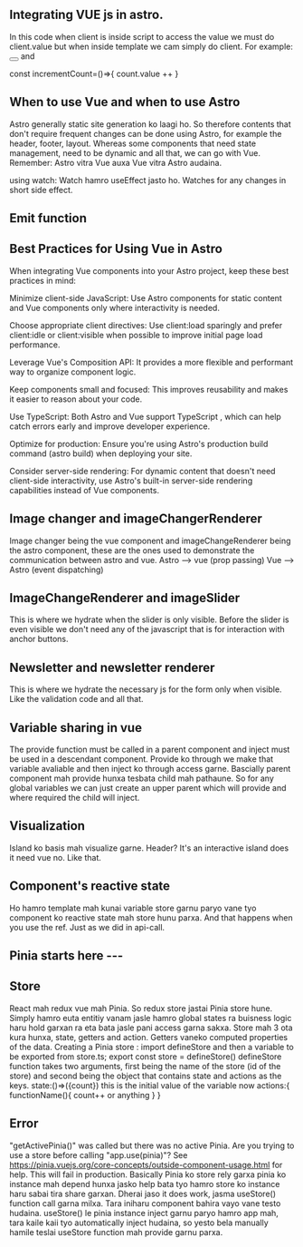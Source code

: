 ## Integrating VUE js in astro. 
<script setup>
    import { ref } from 'vue';
    const count = ref(0);

    const incrementCount = () => {
        count.value++;
    }
</script>

<template>
    <button @click="incrementCount"> I am clicked my value {{ count }}</button>
</template>
In this code when client is inside script to access the value we must do client.value but when inside template we cam simply do client. For example:
<button @click="count++"> </button>
and

const incrementCount=()=>{
    count.value ++
}

## When to use Vue and when to use Astro
Astro generally static site generation ko laagi ho. So therefore contents that don't require frequent changes can be done using Astro, for example the header, footer, layout. Whereas some components that need state management, need to be dynamic and all that, we can go with Vue. Remember: Astro vitra Vue auxa Vue vitra Astro audaina.

using watch: Watch hamro useEffect jasto ho. Watches for any changes in short side effect.
## Emit function


## Best Practices for Using Vue in Astro

When integrating Vue components into your Astro project, keep these 
best practices
 in mind:

Minimize client-side JavaScript: Use Astro components for static content and Vue components only where 
interactivity
 is needed.

Choose appropriate client directives: Use client:load sparingly and prefer client:idle or client:visible when possible to improve initial page load performance.

Leverage Vue's Composition API: It provides a more flexible and performant way to organize component logic.

Keep components small and focused: This improves reusability and makes it easier to reason about your code.

Use TypeScript: Both Astro and Vue support 
TypeScript
, which can help catch errors early and improve developer experience.

Optimize for production: Ensure you're using Astro's production build command (astro build) when deploying your site.

Consider server-side rendering: For dynamic content that doesn't need client-side interactivity, use Astro's built-in server-side rendering capabilities instead of Vue components.


## Image changer and imageChangerRenderer
Image changer being the vue component and imageChangeRenderer being the astro component, these are the ones used to demonstrate the communication between astro and vue. 
Astro --> vue (prop passing)
Vue --> Astro (event dispatching)

## ImageChangeRenderer and imageSlider
This is where we hydrate when the slider is only visible. Before the slider is even visible we don't need any of the javascript that is for interaction with anchor buttons.

## Newsletter and newsletter renderer
This is where we hydrate the necessary js for the form only when visible. Like the validation code and all that.

## Variable sharing in vue 
The provide function must be called in a parent component and inject must be used in a descendant component. Provide ko through we make that variable avaliable and then inject ko through access garne. Bascially parent component mah provide hunxa tesbata child mah pathaune. So for any global variables we can just create an upper parent which will provide and where required the child will inject. 

## Visualization
Island ko basis mah visualize garne. Header? It's an interactive island does it need vue no. Like that. 

## Component's reactive state
Ho hamro template mah kunai variable store garnu paryo vane tyo component ko reactive state mah store hunu parxa. And that happens when you use the ref. Just as we did in api-call.

## Pinia starts here ---
## Store
React mah redux vue mah Pinia. So redux store jastai Pinia store hune. Simply hamro euta entitiy vanam jasle hamro global states ra buisness logic haru hold garxan ra eta bata jasle pani access garna sakxa. Store mah 3 ota kura hunxa, state, getters and action. Getters vaneko computed properties of the data.
Creating a Pinia store : 
import defineStore and then a variable to be exported from store.ts;
export const store = defineStore()
defineStore function takes two arguments, first being the name of the store (id of the store) and second being the object that contains state and actions as the keys. 
state:()=>({count}) this is the initial value of the variable 
now actions:{
    functionName(){
        count++ or anything
    }
}
## Error 
 "getActivePinia()" was called but there was no active Pinia. Are you trying to use a store before calling "app.use(pinia)"?
See https://pinia.vuejs.org/core-concepts/outside-component-usage.html for help.
This will fail in production. 
Basically Pinia ko store rely garxa pinia ko instance mah depend hunxa jasko help bata tyo hamro store ko instance haru sabai tira share garxan. Dherai jaso it does work, jasma useStore() function call garna milxa. Tara iniharu component bahira vayo vane testo hudaina. useStore() le pinia instance inject garnu paryo hamro app mah, tara kaile kaii tyo automatically inject hudaina, so yesto bela manually hamile teslai useStore function mah provide garnu parxa. 


